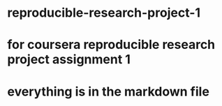 # reproducible-research-project-1
# for coursera reproducible research project assignment 1
# everything is in the markdown file
